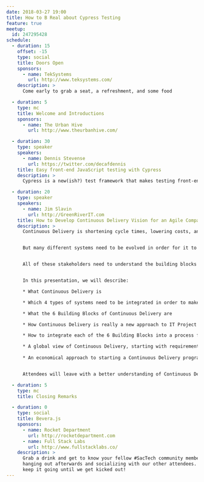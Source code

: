 ```yaml
---
date: 2018-03-27 19:00
title: How to B Real about Cypress Testing
feature: true
meetup:
  id: 247295428
schedule:
  - duration: 15
    offset: -15
    type: social
    title: Doors Open
    sponsors:
      - name: TekSystems
        url: http://www.teksystems.com/
    description: >
      Come early to grab a seat, a refreshment, and some food

  - duration: 5
    type: mc
    title: Welcome and Introductions
    sponsors:
      - name: The Urban Hive
        url: http://www.theurbanhive.com/

  - duration: 30
    type: speaker
    speakers:
      - name: Dennis Stevense
        url: https://twitter.com/decafdennis
    title: Easy front-end JavaScript testing with Cypress
    description: >
      Cypress is a new(ish?) test framework that makes testing front-end code easy and fast right out of the box. I'll demonstrate how we're using it with a non-trivial real-world example, and I'll also go over some of the great recommendations from the Cypress documentation that have helped us keep our front-end tests manageable.

  - duration: 20
    type: speaker
    speakers:
      - name: Jim Slavin
        url: http://GreenRiverIT.com
    title: How to Develop Continuous Delivery Vision for an Agile Company  
    description: >
      Continuous Delivery is shortening cycle times, lowering costs, and improving profitability in every industry.


      But many different systems need to be evolved in order for it to become possible to implement Continuous Delivery in an organization.  Therefore, implementation of Continuous Delivery requires participation from people in many parts of an organization.


      All of these stakeholders need to understand the building blocks of Continuous Delivery, so that they can understand how their own groups would need to evolve in order to integrate into a Continuous Delivery system.  Fortunately, the technical work of setting up Continuous Delivery is relatively inexpensive and straightforward using built-in integrations available in widely used tools such as the Atlassian suite (Confluence, JIRA, Bitbucket, Bamboo, Crowd), if you know how to architect a system and set up the integrations.


      In this presentation, we will describe:

      * What Continuous Delivery is

      * Which 4 types of systems need to be integrated in order to make Continuous Delivery possible

      * What the 6 Building Blocks of Continuous Delivery are

      * How Continuous Delivery is really a new approach to IT Project Management that can enable organizations of any size to become more agile

      * How to integrate each of the 6 Building Blocks into a process for creating each new IT project

      * A global view of Continuous Delivery, starting with requirements gathering, and continuing all the way through to delivery of new working functionality in production
      
      * An economical approach to starting a Continuous Delivery program in any organization using built-in integrations that ship with Atlassian tools, including Confluence, JIRA, Bitbucket, Bamboo, and Crowd


      Attendees will leave with a better understanding of Continuous Delivery, and with an improved ability to promote economical implementation of Continuous Delivery in their own workplace.

  - duration: 5
    type: mc
    title: Closing Remarks

  - duration: 0
    type: social
    title: Bevera.js
    sponsors:
      - name: Rocket Department
        url: http://rocketdepartment.com
      - name: Full Stack Labs
        url: http://www.fullstacklabs.co/
    description: >
      Grab a drink and get to know your fellow #SacTech community members by
      hanging out afterwards and socializing with our other attendees. We'll
      keep it going until we get kicked out!
---
```

